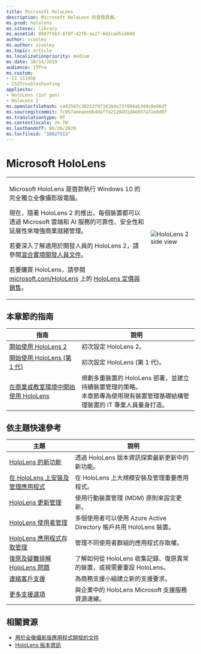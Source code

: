 ```yaml
---
title: Microsoft HoloLens
description: Microsoft HoloLens 的登陸頁面。
ms.prod: hololens
ms.sitesec: library
ms.assetid: 0947f5b3-8f0f-42f0-aa27-6d2cad51d040
author: scooley
ms.author: scooley
ms.topic: article
ms.localizationpriority: medium
ms.date: 10/14/2019
audience: ITPro
ms.custom:
- CI 111456
- CSSTroubleshooting
appliesto:
- HoloLens (1st gen)
- HoloLens 2
ms.openlocfilehash: ca4256fc38253f6f1618da73f804ab3d4c0e66df
ms.sourcegitcommit: 7c057aeeaeebb4daffa2120491d4e897a31e8d0f
ms.translationtype: HT
ms.contentlocale: zh-TW
ms.lasthandoff: 06/26/2020
ms.locfileid: "10827513"
---
```

# Microsoft HoloLens

<table><tbody>
<tr><td style="border: 0px;width: 75%;valign= top">
<p>Microsoft HoloLens 是首款執行 Windows 10 的完全獨立全像攝影版電腦。</p>

<p>現在，隨著 HoloLens 2 的推出，每個裝置都可以透過 Microsoft 雲端和 AI 服務的可靠性、安全性和延展性來增強商業就緒管理。</p>

<p>若要深入了解適用於開發人員的 HoloLens 2，請參閱<a href="https://docs.microsoft.com/windows/mixed-reality/">混合實境開發人員文件</a>。</p>

<p>若要購買 HoloLens，請參閱 <a href="https://www.microsoft.com/hololens">microsoft.com/HoloLens</a> 上的 <a href="https://www.microsoft.com/hololens/buy">HoloLens 定價與銷售</a>。</p>
</td>

<td align="left" style="border: 0px"><img alt="HoloLens 2 side view" src="images/hololens2-side-render-xs.png"/></td></tr>
</tbody></table>

## 本章節的指南

| 指南 | 說明 |
| --- | --- |
| [開始使用 HoloLens 2](hololens2-setup.md) | 初次設定 HoloLens 2。  |
| [開始使用 HoloLens (第 1 代)](hololens1-setup.md) | 初次設定 HoloLens (第 1 代)。  |
| [在商業或教室環境中開始使用 HoloLens](hololens-requirements.md) | 規劃多重裝置的 HoloLens 部署，並建立持續裝置管理的策略。</br>本章節專為使用現有裝置管理基礎結構管理裝置的 IT 專業人員量身打造。  |

## 依主題快速參考

| 主題 | 說明 |
| --- | --- |
| [HoloLens 的新功能](hololens-whats-new.md) | 透過 HoloLens 版本資訊探索最新更新中的新功能。 |
| [在 HoloLens 上安裝及管理應用程式](hololens-install-apps.md) | 在 HoloLens 上大規模安裝及管理重要應用程式。 |
| [HoloLens 更新管理](hololens-updates.md) | 使用行動裝置管理 (MDM) 原則來設定更新。 |
| [HoloLens 使用者管理](hololens-multiple-users.md) | 多個使用者可以使用 Azure Active Directory 帳戶共用 HoloLens 裝置。 |
| [HoloLens 應用程式存取管理](hololens-kiosk.md) | 管理不同使用者群組的應用程式存取權。  |
| [復原及疑難排解 HoloLens 問題](https://support.microsoft.com/products/hololens) |  了解如何從 HoloLens 收集記錄、復原異常的裝置，或視需要重設 HoloLens。 |
| [連絡客戶支援](https://support.microsoft.com/supportforbusiness/productselection?sapid=e9391227-fa6d-927b-0fff-f96288631b8f) | 為商務支援小組建立新的支援要求。 | 
| [更多支援選項](https://support.microsoft.com/products/hololens) | 與企業中的 HoloLens Microsoft 支援服務資源連線。 |

## 相關資源

* [用於全像攝影版應用程式開發的文件](https://developer.microsoft.com/windows/mixed-reality/development)
* [HoloLens 版本資訊](https://docs.microsoft.com/hololens/hololens-release-notes)
